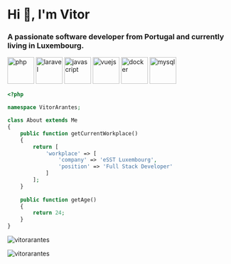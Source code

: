 <h1 align="left">Hi 👋, I'm Vitor</h1>

<h3 align="left">A passionate software developer from Portugal and currently living in Luxembourg.</h3>

<p align="left">
    <img src="https://konpa.github.io/devicon/devicon.git/icons/php/php-original.svg" alt="php" width="60" />
    <img src="https://konpa.github.io/devicon/devicon.git/icons/laravel/laravel-plain-wordmark.svg" alt="laravel" width="60" /> 
    <img src="https://konpa.github.io/devicon/devicon.git/icons/javascript/javascript-original.svg" alt="javascript" width="60" /> 
    <img src="https://konpa.github.io/devicon/devicon.git/icons/vuejs/vuejs-original-wordmark.svg" alt="vuejs" width="60" />
    <img src="https://konpa.github.io/devicon/devicon.git/icons/docker/docker-original-wordmark.svg" alt="docker" width="60" /> 
    <img src="https://konpa.github.io/devicon/devicon.git/icons/mysql/mysql-original-wordmark.svg" alt="mysql" width="60" /> 
</p>

```php
<?php

namespace VitorArantes;

class About extends Me
{
    public function getCurrentWorkplace()
    {
        return [
            'workplace' => [
                'company' => 'eSST Luxembourg',
                'position' => 'Full Stack Developer'         
            ]
        ];
    }
    
    public function getAge()
    {
        return 24;
    }
}
```

<p align="left"> 
    <img src="https://komarev.com/ghpvc/?username=vitorarantes" alt="vitorarantes" />
</p>

<p align="left">
    <img src="https://github-readme-stats.vercel.app/api?username=vitorarantes&show_icons=true" alt="vitorarantes" />
</p>
